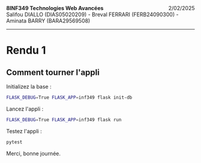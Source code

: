 <aside style="float:right">2/02/2025</aside>
<b>8INF349 Technologies Web Avancées</b><br>
Salifou DIALLO (DIAS05020209) - Breval FERRARI (FERB24090300) - Aminata BARRY (BARA29569508)

---

# Rendu 1 <!-- omit in toc -->

## Comment tourner l'appli
Initializez la base :
```bash
FLASK_DEBUG=True FLASK_APP=inf349 flask init-db
```

Lancez l'appli :
```bash
FLASK_DEBUG=True FLASK_APP=inf349 flask run
```

Testez l'appli :
```bash
pytest
```

Merci, bonne journée.